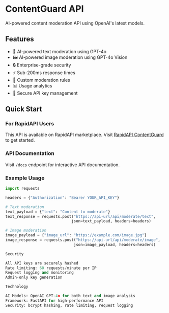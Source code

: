 # ContentGuard API

AI-powered content moderation API using OpenAI's latest models.

## Features

- 🤖 AI-powered text moderation using GPT-4o
- 🖼️ AI-powered image moderation using GPT-4o Vision
- 🔒 Enterprise-grade security
- ⚡ Sub-200ms response times
- 🎯 Custom moderation rules
- 📊 Usage analytics
- 🔑 Secure API key management

## Quick Start

### For RapidAPI Users

This API is available on RapidAPI marketplace. Visit [RapidAPI ContentGuard](your-rapidapi-url) to get started.

### API Documentation

Visit `/docs` endpoint for interactive API documentation.

### Example Usage

```python
import requests

headers = {"Authorization": "Bearer YOUR_API_KEY"}

# Text moderation
text_payload = {"text": "Content to moderate"}
text_response = requests.post("https://api-url/api/moderate/text", 
                             json=text_payload, headers=headers)

# Image moderation  
image_payload = {"image_url": "https://example.com/image.jpg"}
image_response = requests.post("https://api-url/api/moderate/image",
                              json=image_payload, headers=headers)

Security

All API keys are securely hashed
Rate limiting: 60 requests/minute per IP
Request logging and monitoring
Admin-only key generation

Technology

AI Models: OpenAI GPT-4o for both text and image analysis
Framework: FastAPI for high-performance API
Security: bcrypt hashing, rate limiting, request logging
